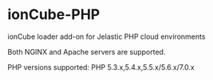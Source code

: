 # ionCube-PHP
ionCube loader add-on for Jelastic PHP cloud environments

Both NGINX and Apache servers are supported.

PHP versions supported: PHP 5.3.x,5.4.x,5.5.x/5.6.x/7.0.x
